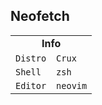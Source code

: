 <h2>Neofetch</h2>

<table>
  <tr>
    <td align="center" colspan="2"><b>Info</b></td>
  </tr>
  <tr></tr>
  <tr>
    <td><code>Distro</code></td>
    <td><code>Crux</code></td>
  </tr>
  <tr></tr>
  <tr>
    <td><code>Shell</code></td>
    <td><code>zsh</code></td>
  </tr>
  <tr></tr>
  <tr>
    <td><code>Editor</code></td>
    <td><code>neovim</code></td>
  </tr>
</table>
